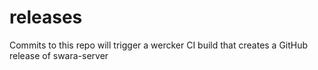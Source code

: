 # releases
Commits to this repo will trigger a wercker CI build that creates a GitHub release of swara-server
